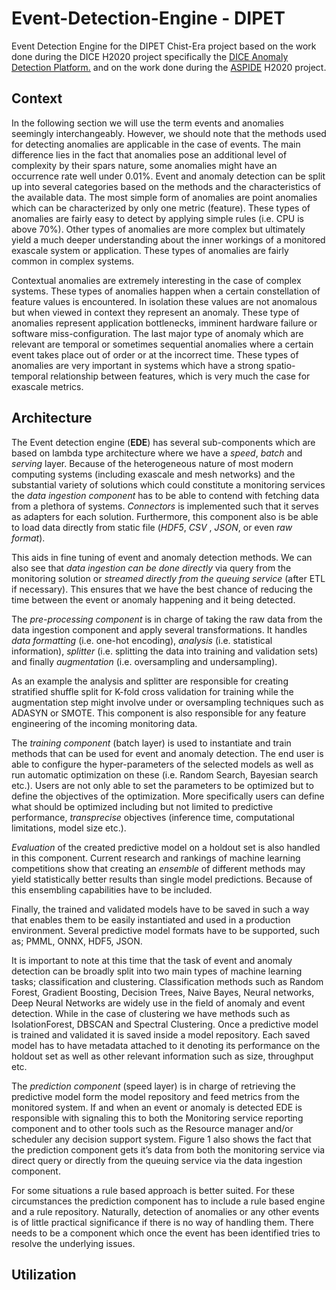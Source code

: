 # Event-Detection-Engine - DIPET

Event Detection Engine for the DIPET Chist-Era project based on the work done during the DICE H2020 project specifically the [DICE Anomaly Detection Platform.](https://github.com/dice-project/DICE-Anomaly-Detection-Tool)
and on the work done during the [ASPIDE](https://www.aspide-project.eu/) H2020 project.

## Context

In the following section we will use the term events and anomalies seemingly interchangeably. 
However, we should note that the methods used for detecting anomalies are applicable in the case of events. 
The main difference lies in the fact that anomalies pose an additional level of complexity by their spars nature, 
some anomalies might have an occurrence rate well under 0.01%.
Event and anomaly detection can be split up into several categories based on the methods and the characteristics of 
the available data. The most simple form of anomalies are point anomalies which can be characterized by only one metric (feature). 
These types of anomalies are fairly easy to detect by applying simple rules (i.e. CPU is above 70%). Other types of anomalies 
are more complex but ultimately yield a much deeper understanding about the inner workings of a monitored exascale system or application. 
These types of anomalies are fairly common in complex systems.

Contextual anomalies are extremely interesting in the case of complex systems. These types of anomalies happen when a 
certain constellation of feature values is encountered. In isolation these values are not anomalous but when viewed in 
context they represent an anomaly. These type of anomalies represent application bottlenecks, imminent hardware failure 
or software miss-configuration. The last major type of anomaly which are relevant are temporal or sometimes sequential 
anomalies where a certain event takes place out of order or at the incorrect time. These types of anomalies are very 
important in systems which have a strong spatio-temporal relationship between features, which is very much the case for exascale metrics.


## Architecture

The Event detection engine (**EDE**) has several sub-components which are based on lambda type architecture where we have a 
_speed_, _batch_ and _serving_ layer. Because of the heterogeneous nature of most modern computing systems (including exascale and mesh networks) 
and the substantial variety of solutions which could constitute a monitoring services the _data ingestion component_ has to be 
able to contend with fetching data from a plethora of systems. _Connectors_ is implemented such that it  serves as adapters for each solution. 
Furthermore, this component also is be able to load data directly from static file (_HDF5_, _CSV_ , _JSON_, or even _raw format_). 

This aids in fine tuning of event and anomaly detection methods. We can also see that _data ingestion can be done directly_ 
via query from the monitoring solution or _streamed directly from the queuing service_ (after ETL if necessary). 
This ensures that we have the best chance of reducing the time between the event or anomaly happening and it being detected.

The _pre-processing component_ is in charge of taking the raw data from the data ingestion component and apply several transformations. 
It handles _data formatting_ (i.e. one-hot encoding), _analysis_ (i.e. statistical information), _splitter_ (i.e. splitting the 
data into training and validation sets) and finally _augmentation_ (i.e. oversampling and undersampling). 

As an example the analysis and splitter are responsible for creating stratified shuffle split for K-fold cross
validation for training while the augmentation step might involve under or oversampling techniques such as ADASYN or SMOTE. 
This component is also responsible for any feature engineering of the incoming monitoring data.

The _training component_ (batch layer) is used to instantiate and train methods that can be used for event and anomaly detection. 
The end user is able to configure the hyper-parameters of the selected models as well as run automatic optimization on these (i.e. Random Search, Bayesian search etc.). 
Users are not only able to set the parameters to be optimized but to define the objectives of the optimization. 
More specifically users can define what should be optimized including but not limited to predictive performance, 
_transprecise_ objectives (inference time, computational limitations, model size etc.).

_Evaluation_ of the created predictive model on a holdout set is also handled in this component. 
Current research and rankings of machine learning competitions show that creating an _ensemble_ of 
different methods may yield statistically better results than single model predictions. Because of this 
ensembling capabilities have to be included.
 
Finally, the trained and validated models have to be saved in such a way that enables them to be easily instantiated and used in a production environment. 
Several predictive model formats have to be supported, such as; PMML, ONNX, HDF5, JSON.

It is important to note at this time that the task of event and anomaly detection can be broadly split into two main types of machine learning tasks; 
classification and clustering. Classification methods such as Random Forest, Gradient Boosting, Decision Trees, Naive Bayes, Neural networks, Deep Neural Networks 
are widely use in the field of anomaly and event detection. While in the case of clustering we have methods such as IsolationForest, DBSCAN and Spectral Clustering.
Once a predictive model is trained and validated it is saved inside a model repository. Each saved model has to have 
metadata attached to it denoting its performance on the holdout set as well as other relevant information such as size, throughput etc.
 
The _prediction component_ (speed layer) is in charge of retrieving the predictive model form the model repository and feed metrics from the monitored  system. 
If and when an event or anomaly is detected EDE is responsible with signaling this to both the Monitoring service reporting component and to other tools such as the 
Resource manager and/or scheduler any decision support system. Figure 1 also shows the fact that the prediction component gets it’s data from both 
the monitoring service via direct query or directly from the queuing service via the data ingestion component.

For some situations a rule based approach is better suited. For these circumstances the prediction component has to include a rule based engine and a rule repository.
Naturally, detection of anomalies or any other events is of little practical significance if there is no way of handling them. 
There needs to be a component which once the event has been identified tries to resolve the underlying issues. 

## Utilization

